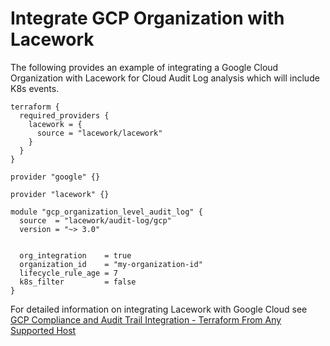 # Integrate GCP Organization with Lacework
The following provides an example of integrating a Google Cloud Organization with Lacework for Cloud Audit Log analysis which will include K8s events.

```hcl
terraform {
  required_providers {
    lacework = {
      source = "lacework/lacework"
    }
  }
}

provider "google" {}

provider "lacework" {}

module "gcp_organization_level_audit_log" {
  source  = "lacework/audit-log/gcp"
  version = "~> 3.0"


  org_integration    = true
  organization_id    = "my-organization-id"
  lifecycle_rule_age = 7
  k8s_filter         = false
}
```

For detailed information on integrating Lacework with Google Cloud see [GCP Compliance and Audit Trail Integration - Terraform From Any Supported Host](https://docs.lacework.com/gcp-compliance-and-audit-log-integration-terraform-from-any-supported-host)
